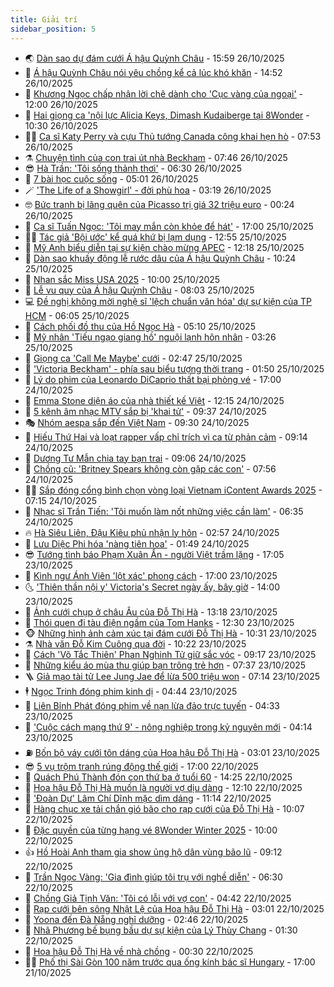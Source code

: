 ```yaml
---
title: Giải trí
sidebar_position: 5
---
```


<!-- vnexpress-giai-tri:START -->
- 🌏 [Dàn sao dự đám cưới Á hậu Quỳnh Châu](https://vnexpress.net/dan-sao-du-dam-cuoi-a-hau-quynh-chau-4955983.html) - 15:59 26/10/2025
- 💫 [Á hậu Quỳnh Châu nói yêu chồng kể cả lúc khó khăn](https://vnexpress.net/a-hau-quynh-chau-noi-yeu-chong-ke-ca-luc-kho-khan-4955984.html) - 14:52 26/10/2025
- 🌮 [Khương Ngọc chấp nhận lời chê dành cho &#39;Cục vàng của ngoại&#39;](https://vnexpress.net/khuong-ngoc-chap-nhan-loi-che-danh-cho-cuc-vang-cua-ngoai-4952261.html) - 12:00 26/10/2025
- 🧠 [Hai giọng ca &#39;nội lực Alicia Keys, Dimash Kudaiberge tại 8Wonder](https://vnexpress.net/hai-giong-ca-noi-luc-alicia-keys-dimash-kudaiberge-tai-8wonder-4955963.html) - 10:30 26/10/2025
- 👨‍🏫 [Ca sĩ Katy Perry và cựu Thủ tướng Canada công khai hẹn hò](https://vnexpress.net/ca-si-katy-perry-va-cuu-thu-tuong-canada-cong-khai-hen-ho-4955939.html) - 07:53 26/10/2025
- ⚗️ [Chuyện tình của con trai út nhà Beckham](https://vnexpress.net/chuyen-tinh-cua-con-trai-ut-nha-beckham-4955854.html) - 07:46 26/10/2025
- 😎 [Hà Trần: &#39;Tôi sống thảnh thơi&#39;](https://vnexpress.net/ha-tran-toi-song-thanh-thoi-4955877.html) - 06:30 26/10/2025
- 🫣 [7 bài học cuộc sống](https://vnexpress.net/7-bai-hoc-cuoc-song-4955856.html) - 05:01 26/10/2025
- 🪄 [&#39;The Life of a Showgirl&#39; - đời phù hoa](https://vnexpress.net/the-life-of-a-showgirl-doi-phu-hoa-4951746.html) - 03:19 26/10/2025
- 🤓 [Bức tranh bị lãng quên của Picasso trị giá 32 triệu euro](https://vnexpress.net/buc-tranh-bi-lang-quen-cua-picasso-tri-gia-32-trieu-euro-4955716.html) - 00:24 26/10/2025
- 🫶 [Ca sĩ Tuấn Ngọc: &#39;Tôi may mắn còn khỏe để hát&#39;](https://vnexpress.net/ca-si-tuan-ngoc-toi-may-man-con-khoe-de-hat-4955563.html) - 17:00 25/10/2025
- 🧑‍🏫 [Tác giả &#39;Bội ước&#39; kể quá khứ bị lạm dụng](https://vnexpress.net/tac-gia-boi-uoc-ke-qua-khu-bi-lam-dung-4955799.html) - 12:55 25/10/2025
- 🦄 [Mỹ Anh biểu diễn tại sự kiện chào mừng APEC](https://vnexpress.net/my-anh-bieu-dien-tai-su-kien-chao-mung-apec-4955699.html) - 12:18 25/10/2025
- 💫 [Dàn sao khuấy động lễ rước dâu của Á hậu Quỳnh Châu](https://vnexpress.net/dan-sao-khuay-dong-le-ruoc-dau-cua-a-hau-quynh-chau-4955762.html) - 10:24 25/10/2025
- 🎊 [Nhan sắc Miss USA 2025](https://vnexpress.net/nhan-sac-miss-usa-2025-4955648.html) - 10:00 25/10/2025
- 👹 [Lễ vu quy của Á hậu Quỳnh Châu](https://vnexpress.net/le-vu-quy-cua-a-hau-quynh-chau-4955710.html) - 08:03 25/10/2025
- 💻 [Đề nghị không mời nghệ sĩ &#39;lệch chuẩn văn hóa&#39; dự sự kiện của TP HCM](https://vnexpress.net/de-nghi-khong-moi-nghe-si-lech-chuan-van-hoa-du-su-kien-cua-tp-hcm-4955682.html) - 06:05 25/10/2025
- 🤡 [Cách phối đồ thu của Hồ Ngọc Hà](https://vnexpress.net/cach-phoi-do-thu-cua-ho-ngoc-ha-4955661.html) - 05:10 25/10/2025
- 🥰 [Mỹ nhân &#39;Tiếu ngạo giang hồ&#39; nguội lạnh hôn nhân](https://vnexpress.net/my-nhan-tieu-ngao-giang-ho-nguoi-lanh-hon-nhan-4955594.html) - 03:26 25/10/2025
- 🚀 [Giọng ca &#39;Call Me Maybe&#39; cưới](https://vnexpress.net/giong-ca-call-me-maybe-cuoi-4955581.html) - 02:47 25/10/2025
- 📝 [&#39;Victoria Beckham&#39; - phía sau biểu tượng thời trang](https://vnexpress.net/giai-tri/phim/thu-vien-phim/victoria-beckham-849) - 01:50 25/10/2025
- 🐲 [Lý do phim của Leonardo DiCaprio thất bại phòng vé](https://vnexpress.net/ly-do-phim-cua-leonardo-dicaprio-that-bai-phong-ve-4954707.html) - 17:00 24/10/2025
- 🎃 [Emma Stone diện áo của nhà thiết kế Việt](https://vnexpress.net/emma-stone-dien-ao-cua-nha-thiet-ke-viet-4955022.html) - 12:15 24/10/2025
- 🤠 [5 kênh âm nhạc MTV sắp bị &#39;khai tử&#39;](https://vnexpress.net/5-kenh-am-nhac-mtv-sap-bi-khai-tu-4955415.html) - 09:37 24/10/2025
- 🎭 [Nhóm aespa sắp đến Việt Nam](https://vnexpress.net/nhom-aespa-sap-den-viet-nam-4955410.html) - 09:30 24/10/2025
- 🧰 [Hiếu Thứ Hai và loạt rapper vấp chỉ trích vì ca từ phản cảm](https://vnexpress.net/hieu-thu-hai-va-loat-rapper-vap-chi-trich-vi-ca-tu-phan-cam-4955161.html) - 09:14 24/10/2025
- 🦍 [Dương Tư Mẫn chia tay bạn trai](https://vnexpress.net/duong-tu-man-chia-tay-ban-trai-4955406.html) - 09:06 24/10/2025
- 🌝 [Chồng cũ: &#39;Britney Spears không còn gặp các con&#39;](https://vnexpress.net/chong-cu-britney-spears-khong-con-gap-cac-con-4955210.html) - 07:56 24/10/2025
- 🧑‍💻 [Sắp đóng cổng bình chọn vòng loại Vietnam iContent Awards 2025](https://vnexpress.net/sap-dong-cong-binh-chon-vong-loai-vietnam-icontent-awards-2025-4953542.html) - 07:15 24/10/2025
- 🥸 [Nhạc sĩ Trần Tiến: &#39;Tôi muốn làm nốt những việc cần làm&#39;](https://vnexpress.net/nhac-si-tran-tien-toi-muon-lam-not-nhung-viec-can-lam-4954808.html) - 06:35 24/10/2025
- 🔥 [Hà Siêu Liên, Đậu Kiêu phủ nhận ly hôn](https://vnexpress.net/ha-sieu-lien-dau-kieu-phu-nhan-ly-hon-4955202.html) - 02:57 24/10/2025
- 🐎 [Lưu Diệc Phi hóa &#39;nàng tiên hoa&#39;](https://vnexpress.net/luu-diec-phi-hoa-nang-tien-hoa-4955005.html) - 01:49 24/10/2025
- 😎 [Tướng tình báo Phạm Xuân Ẩn - người Việt trầm lặng](https://vnexpress.net/tuong-tinh-bao-pham-xuan-an-nguoi-viet-tram-lang-4954863.html) - 17:05 23/10/2025
- 🦄 [Kình ngư Ánh Viên &#39;lột xác&#39; phong cách](https://vnexpress.net/kinh-ngu-anh-vien-lot-xac-phong-cach-4954843.html) - 17:00 23/10/2025
- 🌜 [&#39;Thiên thần nội y&#39; Victoria&#39;s Secret ngày ấy, bây giờ](https://vnexpress.net/thien-than-noi-y-victoria-s-secret-ngay-ay-bay-gio-4954307.html) - 14:00 23/10/2025
- 🚦 [Ảnh cưới chụp ở châu Âu của Đỗ Thị Hà](https://vnexpress.net/anh-cuoi-chup-o-chau-au-cua-do-thi-ha-4954418.html) - 13:18 23/10/2025
- 🧐 [Thói quen đi tàu điện ngầm của Tom Hanks](https://vnexpress.net/thoi-quen-di-tau-dien-ngam-cua-tom-hanks-4954796.html) - 12:30 23/10/2025
- 🐵 [Những hình ảnh cảm xúc tại đám cưới Đỗ Thị Hà](https://vnexpress.net/nhung-hinh-anh-cam-xuc-tai-dam-cuoi-do-thi-ha-4955036.html) - 10:31 23/10/2025
- ⚗️ [Nhà văn Đỗ Kim Cuông qua đời](https://vnexpress.net/nha-van-do-kim-cuong-qua-doi-4955043.html) - 10:22 23/10/2025
- 👺 [Cách &#39;Võ Tắc Thiên&#39; Phan Nghinh Tử giữ sắc vóc](https://vnexpress.net/cach-vo-tac-thien-phan-nghinh-tu-giu-sac-voc-4954256.html) - 09:17 23/10/2025
- 🌊 [Những kiểu áo mùa thu giúp bạn trông trẻ hơn](https://vnexpress.net/nhung-kieu-ao-mua-thu-giup-ban-trong-tre-hon-4954051.html) - 07:37 23/10/2025
- 🪜 [Giả mạo tài tử Lee Jung Jae để lừa 500 triệu won](https://vnexpress.net/gia-mao-tai-tu-lee-jung-jae-de-lua-500-trieu-won-4954724.html) - 07:14 23/10/2025
- 🕴 [Ngọc Trinh đóng phim kinh dị](https://vnexpress.net/ngoc-trinh-dong-phim-kinh-di-4954815.html) - 04:44 23/10/2025
- 💃 [Liên Bỉnh Phát đóng phim về nạn lừa đảo trực tuyến](https://vnexpress.net/lien-binh-phat-dong-phim-ve-nan-lua-dao-truc-tuyen-4954416.html) - 04:33 23/10/2025
- 🦄 [&#39;Cuộc cách mạng thứ 9&#39; - nông nghiệp trong kỷ nguyên mới](https://vnexpress.net/cuoc-cach-mang-thu-9-nong-nghiep-trong-ky-nguyen-moi-4953664.html) - 04:14 23/10/2025
- ⛽️ [Bốn bộ váy cưới tôn dáng của Hoa hậu Đỗ Thị Hà](https://vnexpress.net/bon-bo-vay-cuoi-ton-dang-cua-hoa-hau-do-thi-ha-4954652.html) - 03:01 23/10/2025
- 😎 [5 vụ trộm tranh rúng động thế giới](https://vnexpress.net/5-vu-trom-tranh-rung-dong-the-gioi-4954245.html) - 17:00 22/10/2025
- 🌊 [Quách Phú Thành đón con thứ ba ở tuổi 60](https://vnexpress.net/quach-phu-thanh-don-con-thu-ba-o-tuoi-60-4954631.html) - 14:25 22/10/2025
- 🐲 [Hoa hậu Đỗ Thị Hà muốn là người vợ dịu dàng](https://vnexpress.net/hoa-hau-do-thi-ha-muon-la-nguoi-vo-diu-dang-4954581.html) - 12:10 22/10/2025
- 💂 [&#39;Đoàn Dự&#39; Lâm Chí Dĩnh mặc dìm dáng](https://vnexpress.net/doan-du-lam-chi-dinh-mac-dim-dang-4954464.html) - 11:14 22/10/2025
- 🙉 [Hàng chục xe tải chắn gió bão cho rạp cưới của Đỗ Thị Hà](https://vnexpress.net/hang-chuc-xe-tai-chan-gio-bao-cho-rap-cuoi-cua-do-thi-ha-4954550.html) - 10:07 22/10/2025
- 💪 [Đặc quyền của từng hạng vé 8Wonder Winter 2025](https://vnexpress.net/dac-quyen-cua-tung-hang-ve-8wonder-winter-2025-4954073.html) - 10:00 22/10/2025
- 👍 [Hồ Hoài Anh tham gia show ủng hộ dân vùng bão lũ](https://vnexpress.net/ho-hoai-anh-tham-gia-show-ung-ho-dan-vung-bao-lu-4954244.html) - 09:12 22/10/2025
- 💪 [Trần Ngọc Vàng: &#39;Gia đình giúp tôi trụ với nghề diễn&#39;](https://vnexpress.net/tran-ngoc-vang-gia-dinh-giup-toi-tru-voi-nghe-dien-4945288.html) - 06:30 22/10/2025
- 💄 [Chồng Giả Tịnh Văn: &#39;Tôi có lỗi với vợ con&#39;](https://vnexpress.net/chong-gia-tinh-van-toi-co-loi-voi-vo-con-4954300.html) - 04:42 22/10/2025
- 🦩 [Rạp cưới bên sông Nhật Lệ của Hoa hậu Đỗ Thị Hà](https://vnexpress.net/rap-cuoi-ben-song-nhat-le-cua-hoa-hau-do-thi-ha-4954253.html) - 03:01 22/10/2025
- 🥸 [Yoona đến Đà Nẵng nghỉ dưỡng](https://vnexpress.net/yoona-den-da-nang-nghi-duong-4954250.html) - 02:46 22/10/2025
- 🧰 [Nhã Phương bế bụng bầu dự sự kiện của Lý Thùy Chang](https://vnexpress.net/nha-phuong-be-bung-bau-du-su-kien-cua-ly-thuy-chang-4954222.html) - 01:30 22/10/2025
- 💼 [Hoa hậu Đỗ Thị Hà về nhà chồng](https://vnexpress.net/hoa-hau-do-thi-ha-ve-nha-chong-4954167.html) - 00:30 22/10/2025
- 🧑‍💻 [Phố thị Sài Gòn 100 năm trước qua ống kính bác sĩ Hungary](https://vnexpress.net/pho-thi-sai-gon-100-nam-truoc-qua-ong-kinh-bac-si-hungary-4954115.html) - 17:00 21/10/2025<!-- vnexpress-giai-tri:END -->
